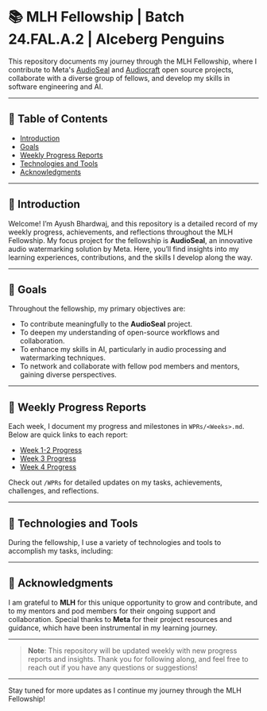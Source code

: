 # 📚 MLH Fellowship | Batch 24.FAL.A.2 | **AI**ceberg Penguins

This repository documents my journey through the MLH Fellowship, where I contribute to Meta's [AudioSeal](https://github.com/facebookresearch/audioseal) and [Audiocraft](https://github.com/facebookresearch/audiocraft) open source projects, collaborate with a diverse group of fellows, and develop my skills in software engineering and AI.

---

## 📜 Table of Contents
- [Introduction](#introduction)
- [Goals](#goals)
- [Weekly Progress Reports](#weekly-progress-reports)
- [Technologies and Tools](#technologies-and-tools)
- [Acknowledgments](#acknowledgments)

---

## 📖 Introduction
Welcome! I’m Ayush Bhardwaj, and this repository is a detailed record of my weekly progress, achievements, and reflections throughout the MLH Fellowship. My focus project for the fellowship is **AudioSeal**, an innovative audio watermarking solution by Meta. Here, you’ll find insights into my learning experiences, contributions, and the skills I develop along the way.

---

## 🎯 Goals
Throughout the fellowship, my primary objectives are:
- To contribute meaningfully to the **AudioSeal** project.
- To deepen my understanding of open-source workflows and collaboration.
- To enhance my skills in AI, particularly in audio processing and watermarking techniques.
- To network and collaborate with fellow pod members and mentors, gaining diverse perspectives.

---

## 📅 Weekly Progress Reports
Each week, I document my progress and milestones in `WPRs/<Weeks>.md`. Below are quick links to each report:
- [Week 1-2 Progress](WPRs/Week1-2.md)
- [Week 3 Progress](WPR.md#week-3)
- [Week 4 Progress](WPR.md#week-4)

Check out `/WPRs` for detailed updates on my tasks, achievements, challenges, and reflections.

---

## 🧰 Technologies and Tools
During the fellowship, I use a variety of technologies and tools to accomplish my tasks, including:

---

## 🙏 Acknowledgments
I am grateful to **MLH** for this unique opportunity to grow and contribute, and to my mentors and pod members for their ongoing support and collaboration. Special thanks to **Meta** for their project resources and guidance, which have been instrumental in my learning journey.

---

> **Note**: This repository will be updated weekly with new progress reports and insights. Thank you for following along, and feel free to reach out if you have any questions or suggestions!

---

Stay tuned for more updates as I continue my journey through the MLH Fellowship!
